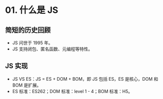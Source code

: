 # 01. 什么是 JS

## 简短的历史回顾

- JS 问世于 1995 年。
- JS 支持闭包、匿名函数、元编程等特性。

## JS 实现

- JS VS ES：JS = ES + DOM + BOM，即 JS 包括 ES，ES 是核心，DOM 和 BOM 是扩展。
- ES 标准：ES262；DOM 标准：level 1 - 4；BOM 标准：H5。
